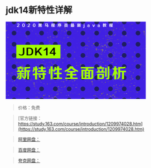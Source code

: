 # jdk14新特性详解

![img](../../../assets/study163/free/553d5cfcbce04ca48d5d8689bd29ea95.jpg)

> 价格：免费

> [官方链接：https://study.163.com/course/introduction/1209974028.htm](https://study.163.com/course/introduction/1209974028.htm)

> [阿里网盘：]()

> [百度网盘：]()

> [夸克网盘：]()
